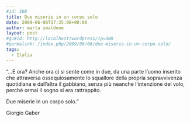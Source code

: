 ```yaml
---
#id: 308
title: Due miserie in un corpo solo
date: 2009-06-06T17:35:08+00:00
author: marta smaldone
layout: post
#gu#id: http://localhost/wordpress/?p=308
#permalink: /index.php/2009/06/06/due-miserie-in-un-corpo-solo/
tags:
  - Italia
---
```

&#8220;&#8230;E ora? Anche ora ci si sente come in due, da una parte l’uomo inserito che attraversa ossequiosamente lo squallore della propria sopravvivenza quotidiana e dall’altra il gabbiano, senza più neanche l’intenzione del volo, perché ormai il sogno si era rattrappito.
  
Due miserie in un corpo solo.&#8221;

Giorgio Gaber